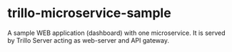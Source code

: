# trillo-microservice-sample
A sample WEB application (dashboard) with one microservice. It is served by Trillo Server acting as web-server and API gateway.
